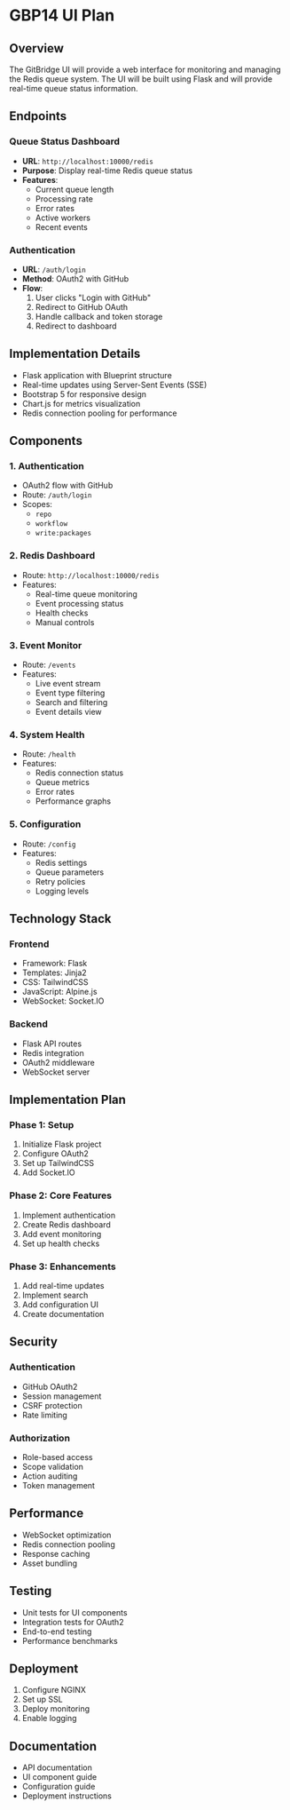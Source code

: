 # GBP14 UI Plan

## Overview
The GitBridge UI will provide a web interface for monitoring and managing the Redis queue system. The UI will be built using Flask and will provide real-time queue status information.

## Endpoints

### Queue Status Dashboard
- **URL**: `http://localhost:10000/redis`
- **Purpose**: Display real-time Redis queue status
- **Features**:
  - Current queue length
  - Processing rate
  - Error rates
  - Active workers
  - Recent events

### Authentication
- **URL**: `/auth/login`
- **Method**: OAuth2 with GitHub
- **Flow**:
  1. User clicks "Login with GitHub"
  2. Redirect to GitHub OAuth
  3. Handle callback and token storage
  4. Redirect to dashboard

## Implementation Details
- Flask application with Blueprint structure
- Real-time updates using Server-Sent Events (SSE)
- Bootstrap 5 for responsive design
- Chart.js for metrics visualization
- Redis connection pooling for performance

## Components

### 1. Authentication
- OAuth2 flow with GitHub
- Route: `/auth/login`
- Scopes:
  * `repo`
  * `workflow`
  * `write:packages`

### 2. Redis Dashboard
- Route: `http://localhost:10000/redis`
- Features:
  * Real-time queue monitoring
  * Event processing status
  * Health checks
  * Manual controls

### 3. Event Monitor
- Route: `/events`
- Features:
  * Live event stream
  * Event type filtering
  * Search and filtering
  * Event details view

### 4. System Health
- Route: `/health`
- Features:
  * Redis connection status
  * Queue metrics
  * Error rates
  * Performance graphs

### 5. Configuration
- Route: `/config`
- Features:
  * Redis settings
  * Queue parameters
  * Retry policies
  * Logging levels

## Technology Stack

### Frontend
- Framework: Flask
- Templates: Jinja2
- CSS: TailwindCSS
- JavaScript: Alpine.js
- WebSocket: Socket.IO

### Backend
- Flask API routes
- Redis integration
- OAuth2 middleware
- WebSocket server

## Implementation Plan

### Phase 1: Setup
1. Initialize Flask project
2. Configure OAuth2
3. Set up TailwindCSS
4. Add Socket.IO

### Phase 2: Core Features
1. Implement authentication
2. Create Redis dashboard
3. Add event monitoring
4. Set up health checks

### Phase 3: Enhancements
1. Add real-time updates
2. Implement search
3. Add configuration UI
4. Create documentation

## Security

### Authentication
- GitHub OAuth2
- Session management
- CSRF protection
- Rate limiting

### Authorization
- Role-based access
- Scope validation
- Action auditing
- Token management

## Performance
- WebSocket optimization
- Redis connection pooling
- Response caching
- Asset bundling

## Testing
- Unit tests for UI components
- Integration tests for OAuth2
- End-to-end testing
- Performance benchmarks

## Deployment
1. Configure NGINX
2. Set up SSL
3. Deploy monitoring
4. Enable logging

## Documentation
- API documentation
- UI component guide
- Configuration guide
- Deployment instructions 